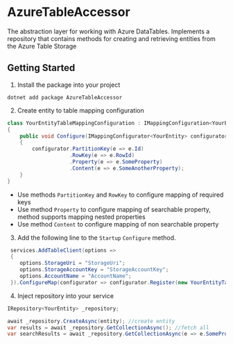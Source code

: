 # AzureTableAccessor
The abstraction layer for working with Azure DataTables. Implements a repository that contains methods for creating and retrieving entities from the Azure Table Storage

## Getting Started
1. Install the package into your project
```
dotnet add package AzureTableAccessor
```
2. Create entity to table mapping configuration

```c#
class YourEntityTableMappingConfiguration : IMappingConfiguration<YourEntity>
{
    public void Configure(IMappingConfigurator<YourEntity> configurator)
    {
        configurator.PartitionKey(e => e.Id)
                    .RowKey(e => e.RowId)
                    .Property(e => e.SomeProperty)
                    .Content(e => e.SomeAnotherProperty);
    }
}
```
   - Use methods `PartitionKey` and `RowKey` to configure mapping of required keys
   - Use method  `Property` to configure mapping of searchable property, method supports mapping nested properties
   - Use method  `Content` to configure mapping of non searchable property
 
3. Add the following line to the `Startup`  `Configure` method.

```c#
 services.AddTableClient(options =>
 {
    options.StorageUri = "StorageUri";
    options.StorageAccountKey = "StorageAccountKey";
    options.AccountName = "AccountName";
 }).ConfigureMap(configurator => configurator.Register(new YourEntityTableMappingConfiguration()));

```
4. Inject repository into your service
```c#
IRepository<YourEntity> _repository;

await _repository.CreateAsync(entity); //create entity
var results = await _repository.GetCollectionAsync(); //fetch all
var searchResults = await _repository.GetCollectionAsync(e => e.SomeProperty == "condition"); //search using expression
